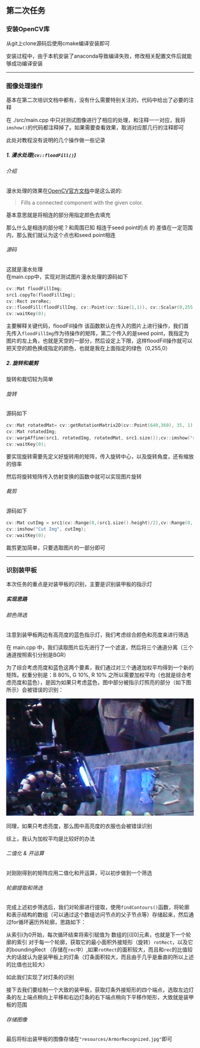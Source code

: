 ## 第二次任务
### 安装OpenCV库
从git上clone源码后使用cmake编译安装即可

安装过程中，由于本机安装了anaconda导致编译失败，修改相关配置文件后就能够成功编译安装

---

### 图像处理操作
基本在第二次培训文档中都有，没有什么需要特别关注的，代码中给出了必要的注释

在 ./src/main.cpp 中只对测试图像进行了相应的处理，和注释一一对应，我将``imshow()``的代码都注释掉了。如果需要查看效果，取消对应那几行的注释即可

此处对教程没有说明的几个操作做一些记录



##### 1. 漫水处理(``cv::floodFill()``)
###### 介绍 

漫水处理的效果在[OpenCV官方文档](https://docs.opencv.org/4.x/d7/d1b/group__imgproc__misc.html#ga366aae45a6c1289b341d140839f18717 "点击跳转官方文档")中是这么说的:

> Fills a connected component with the given color.

基本意思就是将相连的部分用指定颜色去填充

那么什么是相连的部分呢？和周围已知 相连于seed point的点 的 差值在一定范围内，那么我们就认为这个点也和seed point相连

###### 源码
这就是漫水处理
<br>
在main.cpp中，实现对测试图片漫水处理的源码如下

```cpp
cv::Mat floodFillImg;
src1.copyTo(floodFillImg);
cv::Rect zeroRec;
cv::floodFill(floodFillImg, cv::Point(cv::Size(1,1)), cv::Scalar(0,255,0),&zeroRec, cv::Scalar(3,3,3),cv::Scalar(3,3,3));cv::imshow("floodFill Img", floodFillImg);
cv::waitKey(0);
```

主要解释关键代码，floodFill操作
该函数默认在传入的图片上进行操作，我们首先传入``floodFillImg``作为待操作的矩阵，第二个传入的是seed point，我指定为图片的左上角，也就是天空的一部分，然后设定上下限，这样floodFill操作就可以把天空的颜色换成指定的颜色，也就是我在上面指定的绿色（0,255,0）


##### 2. 旋转和裁剪
旋转和裁切较为简单

###### 旋转

源码如下

```cpp
cv::Mat rotatedMat= cv::getRotationMatrix2D(cv::Point(640,360), 35, 1);
cv::Mat rotatedImg;
cv::warpAffine(src1, rotatedImg, rotatedMat, src1.size());cv::imshow("rotated Img", rotatedImg);
cv::waitKey(0);
```

要实现旋转需要先定义好旋转用的矩阵，传入旋转中心，以及旋转角度，还有缩放的倍率

然后将旋转矩阵传入仿射变换的函数中就可以实现图片旋转

###### 裁剪

源码如下

```cpp
cv::Mat cutImg = src1(cv::Range(0,(src1.size().height)/2),cv::Range(0, src1.size().width/2));
cv::imshow("Cut Img", cutImg);
cv::waitKey(0);
```

裁剪更加简单，只要选取图片的一部分即可

--- 

### 识别装甲板
本次任务的重点是对装甲板的识别，主要是识别装甲板的指示灯

##### 实现思路

###### 颜色筛选
注意到装甲板两边有高亮度的蓝色指示灯，我们考虑综合颜色和亮度来进行筛选

在 main.cpp 中，我们读取图片后先进行了一个滤波，然后将三个通道分离（三个通道按照索引分别是BGR）

为了综合考虑亮度和蓝色这两个要素，我们通过对三个通道加权平均得到一个新的矩阵。权重分别是：B 80%, G 10%, R 10%
之所以需要加权平均（也就是综合考虑亮度和蓝色），是因为如果只考虑蓝色，图中部分被指示灯照亮的部分（如下图所示）会被错误的识别：

![反射蓝色](./resources/README_Img/reflectBlue.png)

同理，如果只考虑亮度，那么图中高亮度的衣服也会被错误识别

综上，我认为加权平均是比较好的办法

###### 二值化 & 开运算
对刚刚得到的矩阵应用二值化和开运算，可以初步做到一个筛选

###### 轮廓提取和筛选
完成上述初步筛选后，我们对轮廓进行提取，使用``findContours()``函数，将轮廓和表示结构的数组（可以通过这个数组访问节点的父子节点等）存储起来，然后通过for循环遍历外轮廓，思路如下：

从索引i为0开始，每次循环结束将索引赋值为 数组的[i][0]元素，也就是下一个轮廓的索引
对于每一个轮廓，获取它的最小面积外接矩形（旋转）``rotRect``，以及它的boundingRect （存储在``rec``中）,如果``rotRect``的面积较大，而且和``rec``的比值较大的话就认为是装甲板上的灯条（灯条面积较大，而且由于几乎是垂直的所以上述的比值也比较大）

如此我们实现了对灯条的识别

接下去我们要绘制一个大致的装甲板，获取灯条外接矩形的四个端点，选取左边灯条的左上端点稍向上平移和右边灯条的右下端点稍向下平移作矩形，大致就是装甲板的范围

###### 存储图像
最后将标出装甲板的图像存储在``"resources/ArmorRecognized.jpg"``即可



